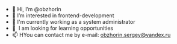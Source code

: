 - 👋 Hi, I’m @obzhorin
- 👀 I’m interested in frontend-development
- 🌱 I'm currently working as a system administrator
- 💞 ️ I am looking for learning opportunities
- 📫 HYou can contact me by e-mail: obzhorin.sergey@yandex.ru
